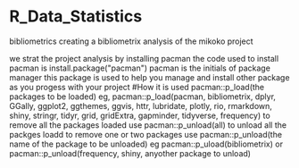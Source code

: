# R_Data_Statistics
bibliometrics
creating a bibliometrix analysis of the mikoko project 

we strat the project analysis by installing pacman
the code used to install pacman is
install.package("pacman")
pacman is the initials of package manager
this package is used to help you manage and install other package as you progess with your project
#How it is used
pacman::p_load(the packages to be loaded)
eg, pacman::p_load(pacman, bibliometrix, dplyr, GGally, ggplot2, ggthemes, ggvis,
               httr, lubridate, plotly, rio, rmarkdown, shiny, stringr, tidyr,
               grid, gridExtra, gapminder, tidyverse, frequency)
    to remove all the packages loaded use pacman::p_unload(all) to unload all the packges loadd
    to remove one or two packages use pacman::p_unload(the name of the package to be unloaded)
    eg pacman::p_uload(bibliometrix) or pacman::p_unload(frequency, shiny, anyother package to unload)
    
